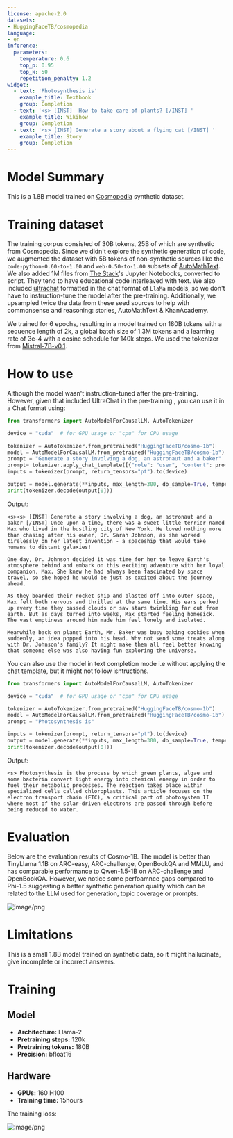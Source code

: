 ```yaml
---
license: apache-2.0
datasets:
- HuggingFaceTB/cosmopedia
language:
- en
inference:
  parameters:
    temperature: 0.6
    top_p: 0.95
    top_k: 50
    repetition_penalty: 1.2
widget:
  - text: 'Photosynthesis is'
    example_title: Textbook
    group: Completion
  - text: '<s> [INST]  How to take care of plants? [/INST] '
    example_title: Wikihow
    group: Completion
  - text: '<s> [INST] Generate a story about a flying cat [/INST] '
    example_title: Story
    group: Completion
---
```


# Model Summary
This is a 1.8B model trained on [Cosmopedia](https://huggingface.co/datasets/HuggingFaceTB/cosmopedia) synthetic dataset.

# Training dataset
The training corpus consisted of 30B tokens, 25B of which are synthetic from Cosmopedia. Since we didn't explore the synthetic generation of code, we augmented the dataset with 5B tokens of non-synthetic sources like the `code-python-0.60-to-1.00` and `web-0.50-to-1.00` subsets of [AutoMathText](https://huggingface.co/datasets/math-ai/AutoMathText). We also added 1M files from [The Stack](https://huggingface.co/datasets/bigcode/the-stack)'s Jupyter Notebooks, converted to script. They tend to have educational code interleaved with text. 
We also included [ultrachat](https://huggingface.co/datasets/stingning/ultrachat) formatted in the chat format of `LlaMa` models, so we don't have to instruction-tune the model after the pre-training. Additionally, we upsampled twice the data from these seed sources to help with commonsense and reasoning: stories, AutoMathText & KhanAcademy. 

We trained for 6 epochs, resulting in a model trained on 180B tokens with a sequence length of 2k, a global batch size of 1.3M tokens and a learning rate of 3e-4 with a cosine schedule for 140k steps.
We used the tokenizer from [Mistral-7B-v0.1](https://huggingface.co/mistralai/Mistral-7B-v0.1/).

# How to use

Although the model wasn't instruction-tuned after the pre-training. However, given that included UltraChat in the pre-training , you can use it in a Chat format using:

```python
from transformers import AutoModelForCausalLM, AutoTokenizer

device = "cuda"  # for GPU usage or "cpu" for CPU usage

tokenizer = AutoTokenizer.from_pretrained("HuggingFaceTB/cosmo-1b")
model = AutoModelForCausalLM.from_pretrained("HuggingFaceTB/cosmo-1b").to(device)
prompt = "Generate a story involving a dog, an astronaut and a baker"
prompt= tokenizer.apply_chat_template([{"role": "user", "content": prompt}], tokenize=False)
inputs = tokenizer(prompt, return_tensors="pt").to(device)

output = model.generate(**inputs, max_length=300, do_sample=True, temperature=0.6, top_p=0.95, repetition_penalty=1.2)
print(tokenizer.decode(output[0]))
```
Output:
```
<s><s> [INST] Generate a story involving a dog, an astronaut and a baker [/INST] Once upon a time, there was a sweet little terrier named Max who lived in the bustling city of New York. He loved nothing more than chasing after his owner, Dr. Sarah Johnson, as she worked tirelessly on her latest invention - a spaceship that would take humans to distant galaxies!

One day, Dr. Johnson decided it was time for her to leave Earth's atmosphere behind and embark on this exciting adventure with her loyal companion, Max. She knew he had always been fascinated by space travel, so she hoped he would be just as excited about the journey ahead.

As they boarded their rocket ship and blasted off into outer space, Max felt both nervous and thrilled at the same time. His ears perked up every time they passed clouds or saw stars twinkling far out from earth. But as days turned into weeks, Max started feeling homesick. The vast emptiness around him made him feel lonely and isolated.

Meanwhile back on planet Earth, Mr. Baker was busy baking cookies when suddenly, an idea popped into his head. Why not send some treats along with Dr. Johnson's family? It might make them all feel better knowing that someone else was also having fun exploring the universe.
```

You can also use the model in text completion mode i.e without applying the chat template, but it might not follow isntructions.

```python
from transformers import AutoModelForCausalLM, AutoTokenizer

device = "cuda"  # for GPU usage or "cpu" for CPU usage

tokenizer = AutoTokenizer.from_pretrained("HuggingFaceTB/cosmo-1b")
model = AutoModelForCausalLM.from_pretrained("HuggingFaceTB/cosmo-1b").to(device)
prompt = "Photosynthesis is"

inputs = tokenizer(prompt, return_tensors="pt").to(device)
output = model.generate(**inputs, max_length=300, do_sample=True, temperature=0.6, top_p=0.95, repetition_penalty=1.2)
print(tokenizer.decode(output[0]))
```
Output:
```
<s> Photosynthesis is the process by which green plants, algae and some bacteria convert light energy into chemical energy in order to fuel their metabolic processes. The reaction takes place within specialized cells called chloroplasts. This article focuses on the electron transport chain (ETC), a critical part of photosystem II where most of the solar-driven electrons are passed through before being reduced to water.
```
# Evaluation
Below are the evaluation results of Cosmo-1B. The model is better than TinyLlama 1.1B on ARC-easy, ARC-challenge, OpenBookQA and MMLU, and has comparable performance to Qwen-1.5-1B on ARC-challenge and OpenBookQA.
However, we notice some perfoamnce gaps compared to Phi-1.5 suggesting a better synthetic generation quality which can be related to the LLM used for generation, topic coverage or prompts.

![image/png](https://cdn-uploads.huggingface.co/production/uploads/61c141342aac764ce1654e43/GgWzl6k9BO9jGhGd5O45y.png)

# Limitations

This is a small 1.8B model trained on synthetic data, so it might hallucinate, give incomplete or incorrect answers.

# Training

## Model

- **Architecture:** Llama-2 
- **Pretraining steps:** 120k
- **Pretraining tokens:** 180B
- **Precision:** bfloat16

## Hardware

- **GPUs:** 160 H100
- **Training time:** 15hours

The training loss:

![image/png](https://cdn-uploads.huggingface.co/production/uploads/61c141342aac764ce1654e43/rJobY7F6tqTAvIox1ZGKR.png)
